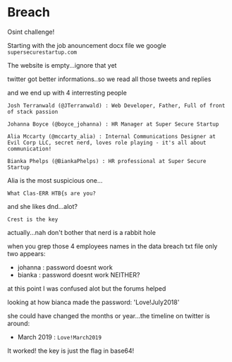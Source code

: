 # Breach

Osint challenge!

Starting with the job anouncement docx file we google `supersecurestartup.com`


The website is empty...ignore that yet

twitter got better informations..so we read all those tweets and replies

and we end up with 4 interresting people

```
Josh Terranwald (@JTerranwald) : Web Developer, Father, Full of front of stack passion

Johanna Boyce (@boyce_johanna) : HR Manager at Super Secure Startup

Alia Mccarty (@mccarty_alia) : Internal Communications Designer at Evil Corp LLC, secret nerd, loves role playing - it's all about communication!

Bianka Phelps (@BiankaPhelps) : HR professional at Super Secure Startup

```

Alia is the most suspicious one...

`What Clas-ERR HTB{s are you?`

and she likes dnd...alot?

`Crest is the key` 

actually...nah don't bother that nerd is a rabbit hole

when you grep those 4 employees names in the data breach txt file only two appears:

- johanna : password doesnt work
- bianka : password doesnt work NEITHER? 

at this point I was confused alot but the forums helped

looking at how bianca made the password: 'Love!July2018'

she could have changed the months or year...the timeline on twitter is around:

- March 2019 : `Love!March2019` 

It worked! the key is just the flag in base64!









